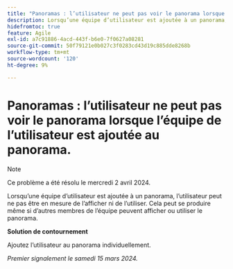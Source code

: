 ```yaml
---
title: "Panoramas : l’utilisateur ne peut pas voir le panorama lorsque l’équipe de l’utilisateur est ajoutée au panorama"
description: Lorsqu’une équipe d’utilisateur est ajoutée à un panorama, l’utilisateur peut ne pas être en mesure de l’afficher ni de l’utiliser. Cela peut se produire même si d’autres membres de l’équipe peuvent afficher ou utiliser le panorama. Une solution de contournement est disponible.
hidefromtoc: true
feature: Agile
exl-id: a7c91886-4acd-443f-b6e0-7f0627a08281
source-git-commit: 50f79121e0b027c3f0283cd43d19c885dde8268b
workflow-type: tm+mt
source-wordcount: '120'
ht-degree: 9%

---
```


# Panoramas : l’utilisateur ne peut pas voir le panorama lorsque l’équipe de l’utilisateur est ajoutée au panorama.

>[!NOTE]
>
>Ce problème a été résolu le mercredi 2 avril 2024.

Lorsqu’une équipe d’utilisateur est ajoutée à un panorama, l’utilisateur peut ne pas être en mesure de l’afficher ni de l’utiliser. Cela peut se produire même si d’autres membres de l’équipe peuvent afficher ou utiliser le panorama.

**Solution de contournement**

Ajoutez l’utilisateur au panorama individuellement.

_Premier signalement le samedi 15 mars 2024._
